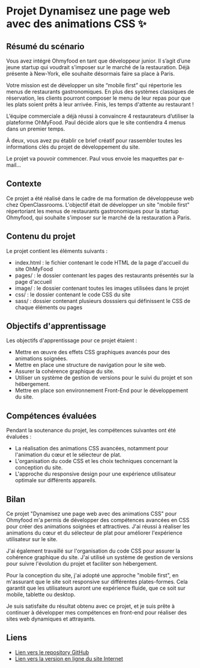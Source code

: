 # Projet Dynamisez une page web avec des animations CSS :sparkles:

## Résumé du scénario

Vous avez intégré Ohmyfood en tant que développeur junior. Il s’agit d’une jeune startup qui voudrait s'imposer sur le marché de la restauration. Déjà présente à New-York, elle souhaite désormais faire sa place à Paris.

Votre mission est de développer un site “mobile first” qui répertorie les menus de restaurants gastronomiques. En plus des systèmes classiques de réservation, les clients pourront composer le menu de leur repas pour que les plats soient prêts à leur arrivée. Finis, les temps d'attente au restaurant !

L’équipe commerciale a déjà réussi à convaincre 4 restaurateurs d’utiliser la plateforme OhMyFood. Paul décide alors que le site contiendra 4 menus dans un premier temps.

À deux, vous avez pu établir ce brief créatif pour rassembler toutes les informations clés du projet de développement du site.

Le projet va pouvoir commencer. Paul vous envoie les maquettes par e-mail...

## Contexte

Ce projet a été réalisé dans le cadre de ma formation de développeuse web chez OpenClassrooms. L'objectif était de développer un site "mobile first" répertoriant les menus de restaurants gastronomiques pour la startup Ohmyfood, qui souhaite s'imposer sur le marché de la restauration à Paris.

## Contenu du projet

Le projet contient les éléments suivants :

- index.html : le fichier contenant le code HTML de la page d'accueil du site OhMyFood
- pages/ : le dossier contenant les pages des restaurants présentés sur la page d'accueil
- image/ : le dossier contenant toutes les images utilisées dans le projet
- css/ : le dossier contenant le code CSS du site
- sass/ : dossier contenant plusieurs dosssiers qui définissent le CSS de chaque éléments ou pages

## Objectifs d'apprentissage

Les objectifs d'apprentissage pour ce projet étaient :

- Mettre en œuvre des effets CSS graphiques avancés pour des animations soignées.
- Mettre en place une structure de navigation pour le site web.
- Assurer la cohérence graphique du site.
- Utiliser un système de gestion de versions pour le suivi du projet et son hébergement.
- Mettre en place son environnement Front-End pour le développement du site.

## Compétences évaluées

Pendant la soutenance du projet, les compétences suivantes ont été évaluées :

- La réalisation des animations CSS avancées, notamment pour l'animation du cœur et le sélecteur de plat.
- L'organisation du code CSS et les choix techniques concernant la conception du site.
- L'approche du responsive design pour une expérience utilisateur optimale sur différents appareils.

## Bilan

Ce projet "Dynamisez une page web avec des animations CSS" pour Ohmyfood m'a permis de développer des compétences avancées en CSS pour créer des animations soignées et attractives. J'ai réussi à réaliser les animations du cœur et du sélecteur de plat pour améliorer l'expérience utilisateur sur le site.

J'ai également travaillé sur l'organisation du code CSS pour assurer la cohérence graphique du site. J'ai utilisé un système de gestion de versions pour suivre l'évolution du projet et faciliter son hébergement.

Pour la conception du site, j'ai adopté une approche "mobile first", en m'assurant que le site soit responsive sur différentes plates-formes. Cela garantit que les utilisateurs auront une expérience fluide, que ce soit sur mobile, tablette ou desktop.

Je suis satisfaite du résultat obtenu avec ce projet, et je suis prête à continuer à développer mes compétences en front-end pour réaliser des sites web dynamiques et attrayants.

## Liens

- [Lien vers le repository GitHub](https://github.com/DGarance/Projet-3)
- [Lien vers la version en ligne du site Internet](https://dgarance.github.io/Projet-3/)

